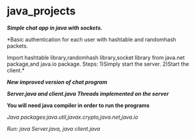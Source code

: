# java_projects
***Simple chat app in java with sockets.***
 
*Basic authentication for each user with hashtable and randomhash packets.

 Import hashtable library,randomhash library,socket library from java.net package,and java.io package.
  Steps:
   1)Simply start the server.
   2)Start the client.*
   
 ***New improved version of chat program***
 
 ***Server.java and client.java
 Threads implemented on the server***
 
 **You will need java compiler in order to run the programs**
 
  *Java packages:java.util,javax.crypto,java.net,java.io*
 
  *Run:
  java Server.java,
  java client.java*


